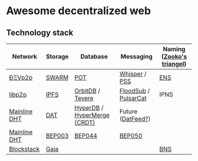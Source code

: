 # Awesome decentralized web
## Technology stack
| Network                                                                        	| Storage                                            	| Database                                                                                                        	| Messaging                                                                                                                                       	| Naming ([Zooko's triangel](https://en.wikipedia.org/wiki/Zooko%27s_triangle))                                	|
|--------------------------------------------------------------------------------	|----------------------------------------------------	|-----------------------------------------------------------------------------------------------------------------	|-------------------------------------------------------------------------------------------------------------------------------------------------	|--------------------------------------------------------------------------------------------------------------	|
| [ÐΞVp2p](https://github.com/ethereum/wiki/wiki/%C3%90%CE%9EVp2p-Wire-Protocol) 	| [SWARM](https://github.com/ethersphere/swarm)      	| [POT](https://github.com/ethersphere/swarm/wiki/Working-groups#db-support-pot-and-indexing)                     	|  [Whisper](https://github.com/ethereum/go-ethereum/wiki/Whisper-Overview) / [PSS](https://github.com/ethersphere/go-ethereum/wiki/PSS-usecases) 	| [ENS](https://github.com/ethereum/ens)                                                                       	|
| [libp2p](https://github.com/libp2p/libp2p)                                     	| [IPFS](https://github.com/ipfs/ipfs)               	| [OrbitDB](https://github.com/orbitdb/orbit-db) / [Tevere](https://github.com/ipfs-shipyard/tevere#readme)       	| [FloodSub](https://github.com/libp2p/js-libp2p-floodsub) / [PulsarCat](https://github.com/JGAntunes/pulsarcast/)                                	| IPNS                                                                                                         	|
| [Mainline DHT](https://en.wikipedia.org/wiki/Mainline_DHT)                     	| [DAT](https://github.com/datproject/dat)           	| [HyperDB](https://github.com/mafintosh/hyperdb) / [HyperMerge (CRDT)](https://github.com/automerge/hypermerge)  	| Future ([DatFeed?](https://www.youtube.com/watch?v=rkJNsFZnoFQ&feature=youtu.be&t=30m23s))                                                      	|                                                                                                              	|
| [Mainline DHT](http://bittorrent.org/beps/bep_0005.html)                       	| [BEP003](http://bittorrent.org/beps/bep_0003.html) 	| [BEP044](http://bittorrent.org/beps/bep_0044.html)                                                              	| [BEP050](http://bittorrent.org/beps/bep_0050.html)                                                                                              	|                                                                                                              	|
| [Blockstack](https://github.com/blockstack/blockstack-core)                    	| [Gaia](https://github.com/blockstack/gaia)         	|                                                                                                                 	|                                                                                                                                                 	| [BNS](https://github.com/blockstack/blockstack-core/blob/feature/docs-bns/docs/blockstack_naming_service.md) 	|
